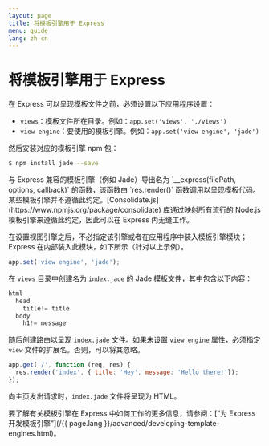 ```yaml
---
layout: page
title: 将模板引擎用于 Express
menu: guide
lang: zh-cn
---
```


# 将模板引擎用于 Express

在 Express 可以呈现模板文件之前，必须设置以下应用程序设置：

* `views`：模板文件所在目录。例如：`app.set('views', './views')`
* `view engine`：要使用的模板引擎。例如：`app.set('view engine', 'jade')`

然后安装对应的模板引擎 npm 包：

```sh
$ npm install jade --save
```

<div class="doc-box doc-notice" markdown="1">
与 Express 兼容的模板引擎（例如 Jade）导出名为 `__express(filePath, options, callback)` 的函数，该函数由 `res.render()` 函数调用以呈现模板代码。
某些模板引擎并不遵循此约定。[Consolidate.js](https://www.npmjs.org/package/consolidate) 库通过映射所有流行的 Node.js 模板引擎来遵循此约定，因此可以在 Express 内无缝工作。
</div>

在设置视图引擎之后，不必指定该引擎或者在应用程序中装入模板引擎模块；Express 在内部装入此模块，如下所示（针对以上示例）。

```js
app.set('view engine', 'jade');
```

在 `views` 目录中创建名为 `index.jade` 的 Jade 模板文件，其中包含以下内容：

```js
html
  head
    title!= title
  body
    h1!= message
```

随后创建路由以呈现 `index.jade` 文件。如果未设置 `view engine` 属性，必须指定 `view` 文件的扩展名。否则，可以将其忽略。

```js
app.get('/', function (req, res) {
  res.render('index', { title: 'Hey', message: 'Hello there!'});
});
```

向主页发出请求时，`index.jade` 文件将呈现为 HTML。


要了解有关模板引擎在 Express 中如何工作的更多信息，请参阅：[“为 Express 开发模板引擎”](/{{ page.lang }}/advanced/developing-template-engines.html)。
